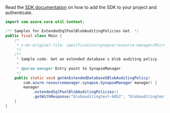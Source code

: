 Read the [SDK documentation](https://github.com/Azure/azure-sdk-for-java/blob/azure-resourcemanager-synapse_1.0.0-beta.5/sdk/synapse/azure-resourcemanager-synapse/README.md) on how to add the SDK to your project and authenticate.

```java
import com.azure.core.util.Context;

/** Samples for ExtendedSqlPoolBlobAuditingPolicies Get. */
public final class Main {
    /*
     * x-ms-original-file: specification/synapse/resource-manager/Microsoft.Synapse/stable/2021-06-01/examples/ExtendedSqlPoolBlobAuditingGet.json
     */
    /**
     * Sample code: Get an extended database's blob auditing policy.
     *
     * @param manager Entry point to SynapseManager.
     */
    public static void getAnExtendedDatabaseSBlobAuditingPolicy(
        com.azure.resourcemanager.synapse.SynapseManager manager) {
        manager
            .extendedSqlPoolBlobAuditingPolicies()
            .getWithResponse("blobauditingtest-6852", "blobauditingtest-2080", "testdb", Context.NONE);
    }
}
```
